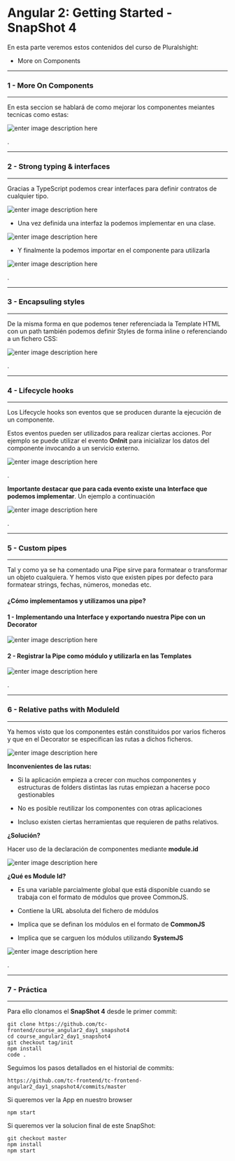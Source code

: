
Angular 2: Getting Started - SnapShot 4
===================
En esta parte veremos estos contenidos del curso de Pluralshight:

 - More on Components


----------


### 1 - More On Components


----------


En esta seccion se hablará de como mejorar los componentes meiantes tecnicas como estas:


![enter image description here](https://i.imgur.com/BhdivyV.png)


.


----------


### 2 - Strong typing & interfaces


----------


Gracias a TypeScript podemos crear interfaces para definir contratos de cualquier tipo. 


![enter image description here](https://i.imgur.com/L8M1m9P.jpg)


 - Una vez definida una interfaz la podemos implementar en una clase.


![enter image description here](https://i.imgur.com/b47MYf1.jpg)


 - Y finalmente la podemos importar en el componente para utilizarla


![enter image description here](https://i.imgur.com/39loDo8.jpg)


.



----------


### 3 - Encapsuling styles


----------


De la misma forma en que podemos tener referenciada la Template HTML con un path también podemos definir Styles de forma inline o referenciando a un fichero CSS:



![enter image description here](https://i.imgur.com/PYWDZFR.jpg)


.



----------


### 4 - Lifecycle hooks


----------


Los Lifecycle hooks son eventos que se producen durante la ejecución de un componente.


Estos eventos pueden ser utilizados para realizar ciertas acciones. Por ejemplo se puede utilizar el evento **OnInit** para inicializar los datos del componente invocando a un servicio externo.



![enter image description here](https://i.imgur.com/H02CwXS.jpg)


.


**Importante destacar que para cada evento existe una Interface que podemos implementar**. Un ejemplo a continuación


![enter image description here](https://i.imgur.com/Gj5hQNP.jpg)


.


----------


### 5 - Custom pipes


----------


Tal y como ya se ha comentado una Pipe sirve para formatear o transformar un objeto cualquiera. Y hemos visto que existen pipes por defecto para formatear strings, fechas, números, monedas etc.


#### ¿Cómo implementamos y utilizamos una pipe?


#### 1 - Implementando una Interface y exportando nuestra Pipe con un Decorator


![enter image description here](https://i.imgur.com/WcZIChL.jpg)


#### 2 - Registrar la Pipe como módulo y utilizarla en las Templates


![enter image description here](https://i.imgur.com/JmFo7Ly.jpg)


. 



----------


### 6 - Relative paths with ModuleId


----------


Ya hemos visto que los componentes están constituidos por varios ficheros y que en el Decorator se especifican las rutas a dichos ficheros.



![enter image description here](https://i.imgur.com/1Ez9uTE.jpg)



**Inconvenientes de las rutas:** 


 - Si la aplicación empieza a crecer con muchos componentes y estructuras de folders distintas las rutas empiezan a hacerse poco gestionables


 - No es posible reutilizar los componentes con otras aplicaciones


 - Incluso existen ciertas herramientas que requieren de paths relativos.


**¿Solución?**


Hacer uso de la declaración de componentes mediante **module.id**


![enter image description here](https://i.imgur.com/C7kqf7v.jpg)


**¿Qué es Module Id?**


 - Es una variable parcialmente global que está disponible cuando se trabaja con el formato de módulos que provee CommonJS.

 - Contiene la URL absoluta del fichero de módulos

 - Implica que se definan los módulos en el formato de **CommonJS**

 - Implica que se carguen los módulos utilizando **SystemJS**


![enter image description here](https://i.imgur.com/1yuUmFD.jpg)


.


----------


### 7 - Práctica


----------




Para ello clonamos el **SnapShot 4** desde le primer commit:

    git clone https://github.com/tc-frontend/course_angular2_day1_snapshot4
    cd course_angular2_day1_snapshot4
    git checkout tag/init
    npm install
    code .
 
Seguimos los pasos detallados en el historial de commits:

    https://github.com/tc-frontend/tc-frontend-angular2_day1_snapshot4/commits/master   
  
Si queremos ver la App en nuestro browser

    npm start

Si queremos ver la solucion final de este SnapShot:

    git checkout master
    npm install
    npm start

